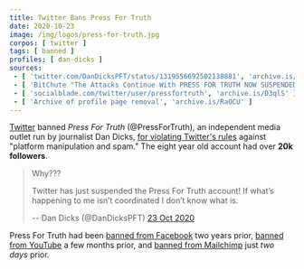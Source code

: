 ```yaml
---
title: Twitter Bans Press For Truth
date: 2020-10-23
image: /img/logos/press-for-truth.jpg
corpos: [ twitter ]
tags: [ banned ]
profiles: [ dan-dicks ]
sources:
 - [ 'twitter.com/DanDicksPFT/status/1319556692502138881', 'archive.is/Gn39E' ]
 - [ 'BitChute "The Attacks Continue With PRESS FOR TRUTH NOW SUSPENDED ON TWITTER In Latest Tech War Mega Strike!!!" by Press For Truth (23 Oct 2020)', 'www.bitchute.com/video/gRyTJZ8O4s42/' ]
 - [ 'socialblade.com/twitter/user/pressfortruth', 'archive.is/D3qlS' ]
 - [ 'Archive of profile page removal', 'archive.is/RaOCU' ]
---
```


[Twitter](/twitter/) banned _Press For Truth_ (@PressForTruth), an independent
media outlet run by journalist Dan Dicks, [for violating Twitter's
rules](notice.jpg) against "platform manipulation and spam." The eight year old
account had over **20k followers**.

> Why??? 
> 
> Twitter has just suspended the Press For Truth account! If what’s happening
> to me isn’t coordinated I don’t know what is.
>
> -- Dan Dicks (@DanDicksPFT) [23 Oct 2020](https://archive.is/Gn39E)

Press For Truth had been [banned from
Facebook](/e/facebook-bans-press-for-truth/) two years prior, [banned from
YouTube](/e/youtube-bans-press-for-truth/) a few months prior, and [banned
from Mailchimp](/e/mailchimp-bans-press-for-truth/) just _two days_ prior.
